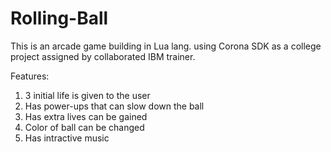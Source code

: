 # Rolling-Ball
This is an arcade game building in Lua lang. using Corona SDK as a college project assigned by collaborated IBM trainer.

Features:
  1. 3 initial life is given to the user
  2. Has power-ups that can slow down the ball
  3. Has extra lives can be gained
  4. Color of ball can be changed
  5. Has intractive music
